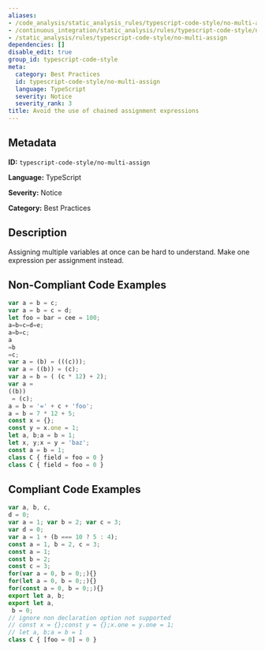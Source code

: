 ```yaml
---
aliases:
- /code_analysis/static_analysis_rules/typescript-code-style/no-multi-assign
- /continuous_integration/static_analysis/rules/typescript-code-style/no-multi-assign
- /static_analysis/rules/typescript-code-style/no-multi-assign
dependencies: []
disable_edit: true
group_id: typescript-code-style
meta:
  category: Best Practices
  id: typescript-code-style/no-multi-assign
  language: TypeScript
  severity: Notice
  severity_rank: 3
title: Avoid the use of chained assignment expressions
---
```

<!--  SOURCED FROM https://github.com/DataDog/datadog-static-analyzer-rule-docs -->


## Metadata
**ID:** `typescript-code-style/no-multi-assign`

**Language:** TypeScript

**Severity:** Notice

**Category:** Best Practices

## Description
Assigning multiple variables at once can be hard to understand. Make one expression per assignment instead.

## Non-Compliant Code Examples
```typescript
var a = b = c;
var a = b = c = d;
let foo = bar = cee = 100;
a=b=c=d=e;
a=b=c;
a
=b
=c;
var a = (b) = (((c)));
var a = ((b)) = (c);
var a = b = ( (c * 12) + 2);
var a =
((b))
 = (c);
a = b = '=' + c + 'foo';
a = b = 7 * 12 + 5;
const x = {};
const y = x.one = 1;
let a, b;a = b = 1;
let x, y;x = y = 'baz';
const a = b = 1;
class C { field = foo = 0 }
class C { field = foo = 0 }
```

## Compliant Code Examples
```typescript
var a, b, c,
d = 0;
var a = 1; var b = 2; var c = 3;
var d = 0;
var a = 1 + (b === 10 ? 5 : 4);
const a = 1, b = 2, c = 3;
const a = 1;
const b = 2;
const c = 3;
for(var a = 0, b = 0;;){}
for(let a = 0, b = 0;;){}
for(const a = 0, b = 0;;){}
export let a, b;
export let a,
 b = 0;
// ignore non declaration option not supported
// const x = {};const y = {};x.one = y.one = 1;
// let a, b;a = b = 1
class C { [foo = 0] = 0 }
```
